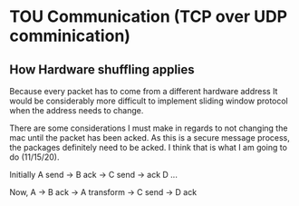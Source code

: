 # TOU Communication (TCP over UDP comminication)
## How Hardware shuffling applies
Because every packet has to come from a different hardware address
It would be considerably more difficult to implement sliding window protocol when the address needs to change.

There are some considerations I must make in regards to not changing the mac until the packet has been acked. As this is a secure message process, the packages definitely need to be acked. I think that is what I am going to do (11/15/20).


Initially A send  -> B ack -> C send -> ack D ...

Now, A -> B ack -> A transform -> C send -> D ack
